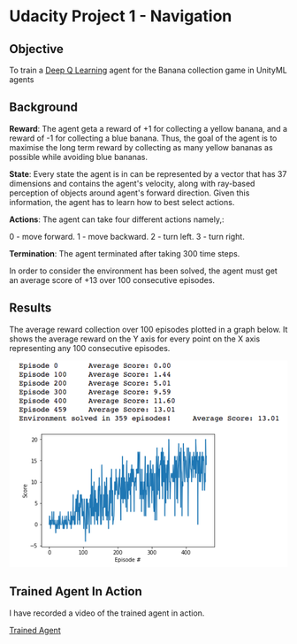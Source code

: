 # Udacity Project 1 - Navigation

## Objective

To train a [Deep Q Learning](https://deepmind.com/research/dqn/) agent for the Banana collection game in UnityML agents

## Background

**Reward**: The agent geta a reward of +1 for collecting a yellow banana, and a reward of -1 for collecting a blue banana. Thus, the goal of the agent is to maximise the long term reward by collecting as many yellow bananas as possible while avoiding blue bananas.

**State**: Every state the agent is in can be represented by a vector that has 37 dimensions and contains the agent's velocity, along with ray-based perception of objects around agent's forward direction. Given this information, the agent has to learn how to best select actions.

**Actions**: The agent can take four different actions namely,:

0 - move forward.
1 - move backward.
2 - turn left.
3 - turn right.

**Termination**: The agent terminated after taking 300 time steps.

In order to consider the environment has been solved, the agent must get an average score of +13 over 100 consecutive episodes.



## Results

The average reward collection over 100 episodes plotted in a graph below. It shows the average reward on the Y axis for every point on the X axis representing any 100 consecutive episodes.


![](images/dqn_banana_trained_agent.png)

## Trained Agent In Action

I have recorded a video of the trained agent in action.

[Trained Agent](https://www.youtube.com/watch?v=iLqFUZT3pVY)
